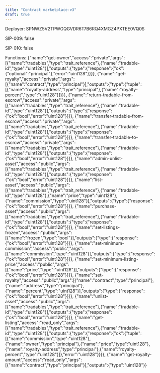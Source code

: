 ```yaml
---
title: "Contract marketplace-v3"
draft: true
---
```

Deployer: SPNWZ5V2TPWGQGVDR6T7B6RQ4XMGZ4PXTEE0VQ0S

SIP-009: false

SIP-010: false

Functions:
{"name":"get-owner","access":"private","args":[{"name":"tradables","type":"trait_reference"},{"name":"tradable-id","type":"uint128"}],"outputs":{"type":{"response":{"ok":{"optional":"principal"},"error":"uint128"}}}}, {"name":"get-royalty","access":"private","args":[{"name":"contract","type":"principal"}],"outputs":{"type":{"tuple":[{"name":"royalty-address","type":"principal"},{"name":"royalty-percent","type":"uint128"}]}}}, {"name":"return-tradable-from-escrow","access":"private","args":[{"name":"tradables","type":"trait_reference"},{"name":"tradable-id","type":"uint128"}],"outputs":{"type":{"response":{"ok":"bool","error":"uint128"}}}}, {"name":"transfer-tradable-from-escrow","access":"private","args":[{"name":"tradables","type":"trait_reference"},{"name":"tradable-id","type":"uint128"}],"outputs":{"type":{"response":{"ok":"bool","error":"uint128"}}}}, {"name":"transfer-tradable-to-escrow","access":"private","args":[{"name":"tradables","type":"trait_reference"},{"name":"tradable-id","type":"uint128"}],"outputs":{"type":{"response":{"ok":"bool","error":"uint128"}}}}, {"name":"admin-unlist-asset","access":"public","args":[{"name":"tradables","type":"trait_reference"},{"name":"tradable-id","type":"uint128"}],"outputs":{"type":{"response":{"ok":"bool","error":"uint128"}}}}, {"name":"list-asset","access":"public","args":[{"name":"tradables","type":"trait_reference"},{"name":"tradable-id","type":"uint128"},{"name":"price","type":"uint128"},{"name":"commission","type":"uint128"}],"outputs":{"type":{"response":{"ok":"bool","error":"uint128"}}}}, {"name":"purchase-asset","access":"public","args":[{"name":"tradables","type":"trait_reference"},{"name":"tradable-id","type":"uint128"}],"outputs":{"type":{"response":{"ok":"bool","error":"uint128"}}}}, {"name":"set-listings-frozen","access":"public","args":[{"name":"frozen","type":"bool"}],"outputs":{"type":{"response":{"ok":"bool","error":"uint128"}}}}, {"name":"set-minimum-commission","access":"public","args":[{"name":"commission","type":"uint128"}],"outputs":{"type":{"response":{"ok":"bool","error":"uint128"}}}}, {"name":"set-minimum-listing-price","access":"public","args":[{"name":"price","type":"uint128"}],"outputs":{"type":{"response":{"ok":"bool","error":"uint128"}}}}, {"name":"set-royalty","access":"public","args":[{"name":"contract","type":"principal"},{"name":"address","type":"principal"},{"name":"percent","type":"uint128"}],"outputs":{"type":{"response":{"ok":"bool","error":"uint128"}}}}, {"name":"unlist-asset","access":"public","args":[{"name":"tradables","type":"trait_reference"},{"name":"tradable-id","type":"uint128"}],"outputs":{"type":{"response":{"ok":"bool","error":"uint128"}}}}, {"name":"get-listing","access":"read_only","args":[{"name":"tradables","type":"trait_reference"},{"name":"tradable-id","type":"uint128"}],"outputs":{"type":{"response":{"ok":{"tuple":[{"name":"commission","type":"uint128"},{"name":"owner","type":"principal"},{"name":"price","type":"uint128"},{"name":"royalty-address","type":"principal"},{"name":"royalty-percent","type":"uint128"}]},"error":"uint128"}}}}, {"name":"get-royalty-amount","access":"read_only","args":[{"name":"contract","type":"principal"}],"outputs":{"type":"uint128"}}
